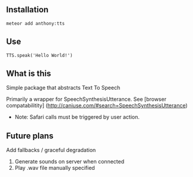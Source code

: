## Installation
`meteor add anthony:tts`

## Use
`TTS.speak('Hello World!')`

## What is this
Simple package that abstracts Text To Speech

Primarily a wrapper for SpeechSynthesisUtterance.  See [browser compatabilitity] (http://caniuse.com/#search=SpeechSynthesisUtterance)

* Note: Safari calls must be triggered by user action.

## Future plans

Add fallbacks / graceful degradation

1. Generate sounds on server when connected
1. Play .wav file manually specified

